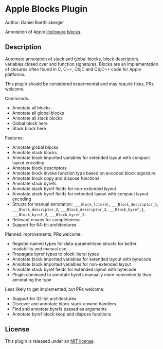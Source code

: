 # Apple Blocks Plugin
Author: Daniel Roethlisberger

Annotation of Apple [libclosure](https://github.com/apple-oss-distributions/libclosure) [blocks](https://clang.llvm.org/docs/BlockLanguageSpec.html).

## Description

Automate annotation of stack and global blocks, block descriptors, variables
closed over and function signatures.  Blocks are an implementation of closures
often found in C, C++, ObjC and ObjC++ code for Apple platforms.

This plugin should be considered experimental and may require fixes, PRs
welcome.

Commands:

-   Annotate all blocks
-   Annotate all global blocks
-   Annotate all stack blocks
-   Global block here
-   Stack block here

Features:

-   Annotate global blocks
-   Annotate stack blocks
-   Annotate block imported variables for extended layout with compact layout encoding
-   Annotate block descriptors
-   Annotate block invoke function type based on encoded block signature
-   Annotate block copy and dispose functions
-   Annotate stack byrefs
-   Annotate stack byref fields for non-extended layout
-   Annotate stack byref fields for extended layout with compact layout encoding
-   Structs for manual annotation: `___Block_literal`, `___Block_descriptor_1`, `___Block_descriptor_2`, `___Block_descriptor_3`, `___Block_byref_1`, `___Block_byref_2`, `___Block_byref_3`.
-   Relevant enums for completeness
-   Support for 64-bit architectures

Planned improvements, PRs welcome:

-   Register named types for data-parametrised structs for better readability and manual use
-   Propagate byref types to block literal types
-   Annotate block imported variables for extended layout with bytecode
-   Annotate block imported variables for non-extended layout
-   Annotate stack byref fields for extended layout with bytecode
-   Plugin command to annotate byrefs manually more conveniently than annotating the type

Less likely to get implemented, but PRs welcome:

-   Support for 32-bit architectures
-   Discover and annotate block stack unwind handlers
-   Find and annotate byrefs passed as arguments
-   Annotate byref block keep and dispose functions

## License

This plugin is released under an [MIT license](./license).
